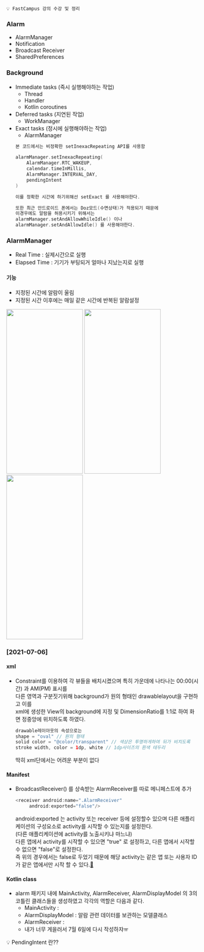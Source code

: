```💡 FastCampus 강의 수강 및 정리```

### Alarm
+ AlarmManager
+ Notification
+ Broadcast Receiver
+ SharedPreferences

### Background
+ Immediate tasks (즉시 실행해야하는 작업)
  - Thread
  - Handler
  - Kotlin coroutines  
+ Deferred tasks (지연된 작업)
  - WorkManager  
+ Exact tasks (정시에 실행해야하는 작업)
  - AlarmManager
  ```KOTLIN
  본 코드에서는 비정확한 setInexacRepeating API를 사용함

  alarmManager.setInexacRepeating(
      AlarmManager.RTC_WAKEUP,
      calendar.timeInMillis,
      AlarmManager.INTERVAL_DAY,
      pendingIntent
  )

  이를 정확한 시간에 하기위해선 setExact 를 사용해야한다.

  또한 최근 안드로이드 폰에서는 Doz모드(수면상태)가 적용되기 때문에
  이경우에도 알람을 허용시키기 위해서는 
  alarmManager.setAndAllowWhileIdle() 이나 
  alarmManager.setAndAllowIdle() 를 사용해야한다.
  ```
### AlarmManager
+ Real Time : 실제시간으로 실행
+ Elapsed Time : 기기가 부팅되거 얼마나 지났는지로 실행

#### 기능
+ 지정된 시간에 알람이 울림
+ 지정된 시간 이후에는 매일 같은 시간에 반복된 알람설정


<img src="https://user-images.githubusercontent.com/63087903/119833597-33066e80-bf3a-11eb-94e2-16dd5039135a.jpg" width="200" height="430"> <img src="https://user-images.githubusercontent.com/63087903/119833612-36015f00-bf3a-11eb-9a36-6b7f5382aa89.jpg" width="200" height="430"> <img src="https://user-images.githubusercontent.com/63087903/119833607-34d03200-bf3a-11eb-8137-d20f9ac98627.jpg" width="200" height="430">

### [2021-07-06]
#### xml
+ Constraint를 이용하여 각 뷰들을 배치시켰으며 특히 가운데에 나타나는 00:00(시간) 과 AM(PM) 표시를  
  다른 영역과 구분짓기위해 background가 원의 형태인 drawablelayout을 구현하고 이를  
  xml에 생성한 View의 background에 지정 및 DimensionRatio를 1:1로 하여 화면 정중앙에 위치하도록 하였다.
  ```KOTLIN
  drawable레이아웃의 속성으로는 
  shape = "oval" // 원의 형태
  solid color = "@color/transparent" // 색상은 투명하게하여 뒤가 비치도록
  stroke width, color = 1dp, white // 1dp사이즈의 흰색 테두리
  ```
  딱히 xml단에서는 어려운 부분이 없다
#### Manifest
+ BroadcastReceiver() 를 상속받는 AlarmReceiver를 따로 메니페스트에 추가
  ```KOTLIN
  <receiver android:name=".AlarmReceiver"
       android:exported="false"/>
  ```
  android:exported 는 activity 또는 receiver 등에 설정할수 있으며 다른 애플리케이션의 구성요소로 activity를 시작할 수 있는지를 설정한다.  
  (다른 애플리케이션에 activity를 노출시키냐 마느냐)  
  다른 앱에서 activity를 시작할 수 있으면 "true" 로 설정하고, 다른 앱에서 시작할 수 없으면 "false"로 설정한다.  
  즉 위의 경우에서는 false로 두었기 때문에 해당 activity는 같은 앱 또는 사용자 ID가 같은 앱에서만 시작 할 수 있다.[📌](https://m.blog.naver.com/websearch/221668354461)
  
#### Kotlin class
+ alarm 패키지 내에 MainActivity, AlarmReceiver, AlarmDisplayModel 의 3의 코틀린 클래스들을 생성하였고 각각의 역할은 다음과 같다.  
  - MainActivity :
  - AlarmDisplayModel : 알람 관련 데이터를 보관하는 모델클래스
  - AlarmReceiver :
  - 내가 너무 게을러서 7월 6일에 다시 작성하쟈ㅠ
  
  

💡 PendingIntent 란??
